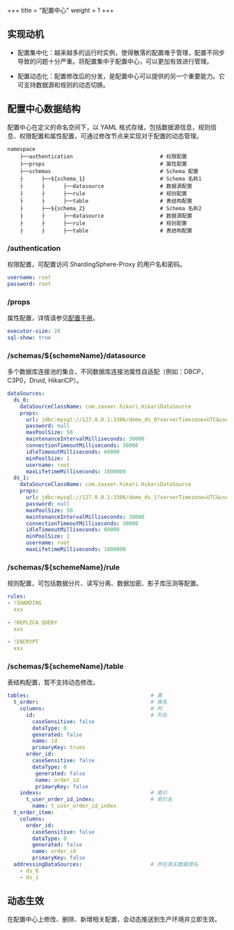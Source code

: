 +++
title = "配置中心"
weight = 1
+++

## 实现动机

- 配置集中化：越来越多的运行时实例，使得散落的配置难于管理，配置不同步导致的问题十分严重。将配置集中于配置中心，可以更加有效进行管理。

- 配置动态化：配置修改后的分发，是配置中心可以提供的另一个重要能力。它可支持数据源和规则的动态切换。

## 配置中心数据结构

配置中心在定义的命名空间下，以 YAML 格式存储，包括数据源信息，规则信息、权限配置和属性配置，可通过修改节点来实现对于配置的动态管理。

```
namespace
    ├──authentication                            # 权限配置
    ├──props                                     # 属性配置
    ├──schemas                                   # Schema 配置
    ├      ├──${schema_1}                        # Schema 名称1
    ├      ├      ├──datasource                  # 数据源配置
    ├      ├      ├──rule                        # 规则配置
    ├      ├      ├──table                       # 表结构配置
    ├      ├──${schema_2}                        # Schema 名称2
    ├      ├      ├──datasource                  # 数据源配置
    ├      ├      ├──rule                        # 规则配置
    ├      ├      ├──table                       # 表结构配置
```

### /authentication

权限配置，可配置访问 ShardingSphere-Proxy 的用户名和密码。

```yaml
username: root
password: root
```

### /props

属性配置，详情请参见[配置手册](/cn/user-manual/shardingsphere-jdbc/configuration/)。

```yaml
executor-size: 20
sql-show: true
```

### /schemas/${schemeName}/datasource

多个数据库连接池的集合，不同数据库连接池属性自适配（例如：DBCP，C3P0，Druid, HikariCP）。

```yaml
dataSources:
  ds_0: 
    dataSourceClassName: com.zaxxer.hikari.HikariDataSource
    props:
      url: jdbc:mysql://127.0.0.1:3306/demo_ds_0?serverTimezone=UTC&useSSL=false
      password: null
      maxPoolSize: 50
      maintenanceIntervalMilliseconds: 30000
      connectionTimeoutMilliseconds: 30000
      idleTimeoutMilliseconds: 60000
      minPoolSize: 1
      username: root
      maxLifetimeMilliseconds: 1800000
  ds_1: 
    dataSourceClassName: com.zaxxer.hikari.HikariDataSource
    props:
      url: jdbc:mysql://127.0.0.1:3306/demo_ds_1?serverTimezone=UTC&useSSL=false
      password: null
      maxPoolSize: 50
      maintenanceIntervalMilliseconds: 30000
      connectionTimeoutMilliseconds: 30000
      idleTimeoutMilliseconds: 60000
      minPoolSize: 1
      username: root
      maxLifetimeMilliseconds: 1800000
```

### /schemas/${schemeName}/rule

规则配置，可包括数据分片、读写分离、数据加密、影子库压测等配置。

```yaml
rules:
- !SHARDING
  xxx
  
- !REPLICA_QUERY
  xxx
  
- !ENCRYPT
  xxx
```

### /schemas/${schemeName}/table

表结构配置，暂不支持动态修改。

```yaml
tables:                                       # 表
  t_order:                                    # 表名
    columns:                                  # 列
      id:                                     # 列名
        caseSensitive: false
        dataType: 0
        generated: false
        name: id
        primaryKey: trues
      order_id:
        caseSensitive: false
        dataType: 0
         generated: false
         name: order_id
         primaryKey: false
    indexs:                                   # 索引
      t_user_order_id_index:                  # 索引名
        name: t_user_order_id_index
  t_order_item:
    columns:
      order_id:
        caseSensitive: false
        dataType: 0
        generated: false
        name: order_id
        primaryKey: false
  addressingDataSources:                      # 所在真实数据源名
    - ds_0
    - ds_1
```

## 动态生效

在配置中心上修改、删除、新增相关配置，会动态推送到生产环境并立即生效。